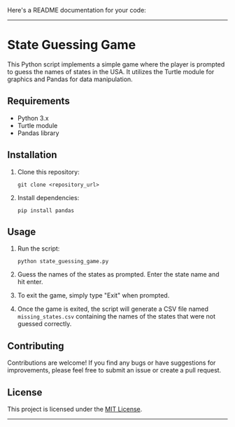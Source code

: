 Here's a README documentation for your code:

---

# State Guessing Game

This Python script implements a simple game where the player is prompted to guess the names of states in the USA. It utilizes the Turtle module for graphics and Pandas for data manipulation.

## Requirements

- Python 3.x
- Turtle module
- Pandas library

## Installation

1. Clone this repository:

   ```
   git clone <repository_url>
   ```

2. Install dependencies:

   ```
   pip install pandas
   ```

## Usage

1. Run the script:

   ```
   python state_guessing_game.py
   ```

2. Guess the names of the states as prompted. Enter the state name and hit enter.
3. To exit the game, simply type "Exit" when prompted.
4. Once the game is exited, the script will generate a CSV file named `missing_states.csv` containing the names of the states that were not guessed correctly.

## Contributing

Contributions are welcome! If you find any bugs or have suggestions for improvements, please feel free to submit an issue or create a pull request.

## License

This project is licensed under the [MIT License](LICENSE).

---
